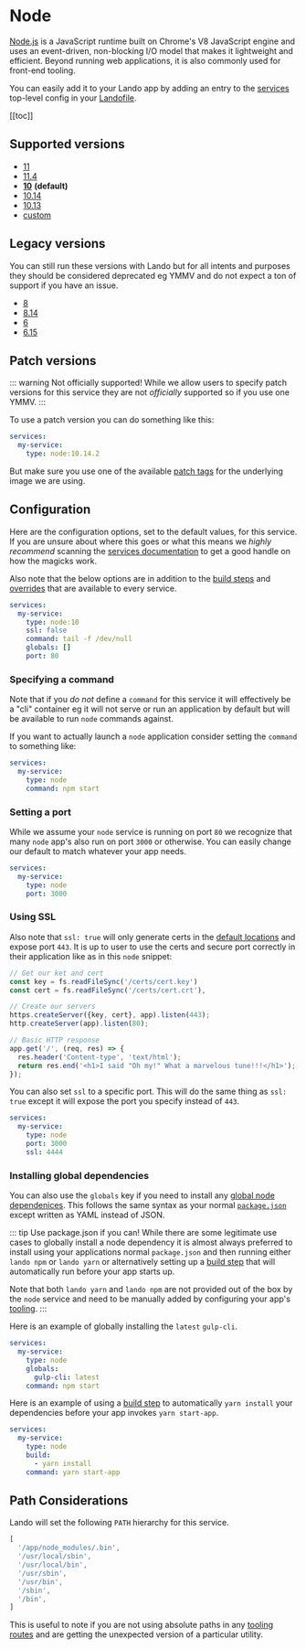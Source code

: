 # Node

[Node.js](https://nodejs.org/en/) is a JavaScript runtime built on Chrome's V8 JavaScript engine and uses an event-driven, non-blocking I/O model that makes it lightweight and efficient. Beyond running web applications, it is also commonly used for front-end tooling.

You can easily add it to your Lando app by adding an entry to the [services](./../config/services.md) top-level config in your [Landofile](./../config/lando.md).

[[toc]]

## Supported versions

*   [11](https://hub.docker.com/r/_/node/)
*   [11.4](https://hub.docker.com/r/_/node/)
*   **[10](https://hub.docker.com/r/_/node/)** **(default)**
*   [10.14](https://hub.docker.com/r/_/node/)
*   [10.13](https://hub.docker.com/r/_/node/)
*   [custom](./../config/services.md#advanced)

## Legacy versions

You can still run these versions with Lando but for all intents and purposes they should be considered deprecated eg YMMV and do not expect a ton of support if you have an issue.

*   [8](https://hub.docker.com/r/_/node/)
*   [8.14](https://hub.docker.com/r/_/node/)
*   [6](https://hub.docker.com/r/_/node/)
*   [6.15](https://hub.docker.com/r/_/node/)

## Patch versions

::: warning Not officially supported!
While we allow users to specify patch versions for this service they are not *officially* supported so if you use one YMMV.
:::

To use a patch version you can do something like this:

```yaml
services:
  my-service:
    type: node:10.14.2
```

But make sure you use one of the available [patch tags](https://hub.docker.com/r/library/node/tags/) for the underlying image we are using.

## Configuration

Here are the configuration options, set to the default values, for this service. If you are unsure about where this goes or what this means we *highly recommend* scanning the [services documentation](./../config/services.md) to get a good handle on how the magicks work.

Also note that the below options are in addition to the [build steps](./../config/services.md#build-steps) and [overrides](./../config/services.md#overrides) that are available to every service.

```yaml
services:
  my-service:
    type: node:10
    ssl: false
    command: tail -f /dev/null
    globals: []
    port: 80
```

### Specifying a command

Note that if you *do not* define a `command` for this service it will effectively be a "cli" container eg it will not serve or run an application by default but will be available to run `node` commands against.

If you want to actually launch a `node` application consider setting the `command` to something like:

```yaml
services:
  my-service:
    type: node
    command: npm start
```

### Setting a port

While we assume your `node` service is running on port `80` we recognize that many `node` app's also run on port `3000` or otherwise. You can easily change our default to match whatever your app needs.

```yaml
services:
  my-service:
    type: node
    port: 3000
```

### Using SSL

Also note that `ssl: true` will only generate certs in the [default locations](./../config/security.md) and expose port `443`. It is up to user to use the certs and secure port correctly in their application like as in this `node` snippet:

```js
// Get our ket and cert
const key = fs.readFileSync('/certs/cert.key')
const cert = fs.readFileSync('/certs/cert.crt'),

// Create our servers
https.createServer({key, cert}, app).listen(443);
http.createServer(app).listen(80);

// Basic HTTP response
app.get('/', (req, res) => {
  res.header('Content-type', 'text/html');
  return res.end('<h1>I said "Oh my!" What a marvelous tune!!!</h1>');
});
```

You can also set `ssl` to a specific port. This will do the same thing as `ssl: true` except it will expose the port you specify instead of `443`.

```yaml
services:
  my-service:
    type: node
    port: 3000
    ssl: 4444
```

### Installing global dependencies

You can also use the `globals` key if you need to install any [global node dependenices](https://docs.npmjs.com/cli/install). This follows the same syntax as your normal [`package.json`](https://docs.npmjs.com/files/package.json) except written as YAML instead of JSON.

::: tip Use package.json if you can!
While there are some legitimate use cases to globally install a node dependency it is almost always preferred to install using your applications normal `package.json` and then running either `lando npm` or `lando yarn` or alternatively setting up a [build step](./../config/services.md#build-steps) that will automatically run before your app starts up.

Note that both `lando yarn` and `lando npm` are not provided out of the box by the `node` service and need to be manually added by configuring your app's [tooling](./../config/tooling.md).
:::

Here is an example of globally installing the `latest` `gulp-cli`.

```yaml
services:
  my-service:
    type: node
    globals:
      gulp-cli: latest
    command: npm start
```

Here is an example of using a [build step](./../config/services.md#build-steps) to automatically `yarn install` your dependencies before your app invokes `yarn start-app`.

```yaml
services:
  my-service:
    type: node
    build:
      - yarn install
    command: yarn start-app
```

## Path Considerations

Lando will set the following `PATH` hierarchy for this service.

```js
[
  '/app/node_modules/.bin',
  '/usr/local/sbin',
  '/usr/local/bin',
  '/usr/sbin',
  '/usr/bin',
  '/sbin',
  '/bin',
]
```

This is useful to note if you are not using absolute paths in any [tooling routes](./../config/tooling.md) and are getting the unexpected version of a particular utility.

